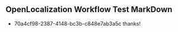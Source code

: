 ## OpenLocalization Workflow Test MarkDown
* 70a4cf98-2387-4148-bc3b-c848e7ab3a5c thanks!

<!--HONumber=Jul16_HO3-->


